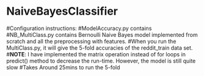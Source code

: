 # NaiveBayesClassifier
#Configuration instructions:
#ModelAccuracy.py contains
#NB_MultiClass.py contains Bernoulli Naive Bayes model implemented from scratch and all the preprocessing with features.
#When you run the MultiClass.py, it will give the 5-fold accuracies of the reddit_train data set.
#**NOTE**: I have implemented the matrix operation instead of for loops in predict() method to decrease the run-time. However, the model is still quite slow
#Takes Around 25mins to run the 5-fold